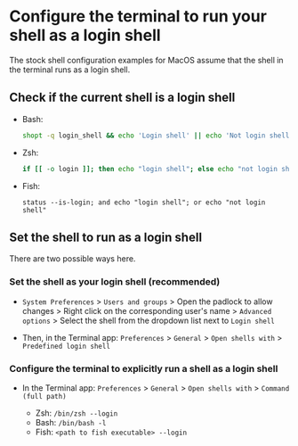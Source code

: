 # Configure the terminal to run your shell as a login shell

The stock shell configuration examples for MacOS assume that the shell in the terminal runs as a login shell.

## Check if the current shell is a login shell

* Bash:

  ```bash
  shopt -q login_shell && echo 'Login shell' || echo 'Not login shell'
  ```
* Zsh:

  ```zsh
  if [[ -o login ]]; then echo "login shell"; else echo "not login shell"; fi
  ```

* Fish:

  ```fish
  status --is-login; and echo "login shell"; or echo "not login shell"
  ```

## Set the shell to run as a login shell

There are two possible ways here.

### Set the shell as your login shell (recommended)

* `System Preferences` > `Users and groups` > Open the padlock to allow changes >
Right click on the corresponding user's name > `Advanced options` > Select the
shell from the dropdown list next to `Login shell`

* Then, in the Terminal app: `Preferences` > `General` > `Open shells with` > `Predefined login shell`

### Configure the terminal to explicitly run a shell as a login shell

* In the Terminal app: `Preferences` > `General` > `Open shells with` > `Command (full path)`

  * Zsh: `/bin/zsh --login`
  * Bash: `/bin/bash -l`
  * Fish: `<path to fish executable> --login`
